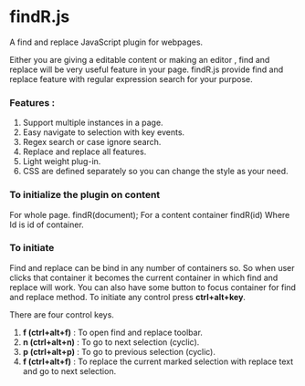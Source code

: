 findR.js
========

A find and replace JavaScript plugin for webpages.

Either you are giving a editable content or making an editor , find and replace will be very useful feature in your page. findR.js provide find and replace feature with regular expression search for your purpose.

<h3>Features :</h3>

1.  Support multiple instances in a page.
2.	Easy navigate to selection with key events.
3.	Regex search or case ignore search.
4.	Replace and replace all features.
5.	Light weight plug-in.
6.	CSS are defined separately so you can change the style as your need.

<h3>To initialize the plugin on content</h3>
For whole page.
findR(document);
For a content container
findR(id)
Where Id is id of container.

<h3>To initiate</h3>
Find and replace can be bind in any number of containers so. So when user clicks that container it becomes the current container in which find and replace will work. You can also have some button to focus container for find and replace method.
To initiate any control press <strong>ctrl+alt+key</strong>.

There are four control keys. 

1.	<strong>f (ctrl+alt+f)</strong> : To open find and replace toolbar.
2.	<strong>n (ctrl+alt+n)</strong> : To go to next selection (cyclic).
3.  <strong>p (ctrl+alt+p)</strong> : To go to previous selection (cyclic).
4.  <strong>f (ctrl+alt+f)</strong> : To replace the current marked selection with replace text and go to next selection.
